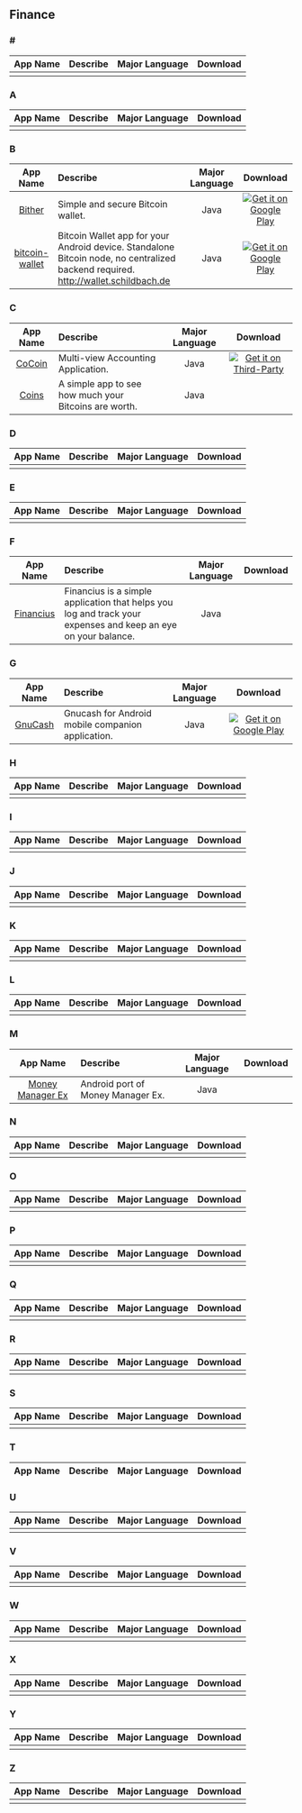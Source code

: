 ## Finance  
### \#   
App Name                   | Describe                  | Major Language             | Download 
:------------------------: | :------------------------ | :------------------------: | :------------------------: 
 | | | 

### A  
App Name                   | Describe                  | Major Language             | Download 
:------------------------: | :------------------------ | :------------------------: | :------------------------: 
 | | | 

### B  
App Name                   | Describe                  | Major Language             | Download 
:------------------------: | :------------------------ | :------------------------: | :------------------------: 
[Bither](https://github.com/bither/bither-android) | Simple and secure Bitcoin wallet. | Java | [![Get it on Google Play](http://i.imgur.com/7sq06lr.png)](https://play.google.com/store/apps/details?id=net.bither)   
[bitcoin-wallet](https://github.com/schildbach/bitcoin-wallet) | Bitcoin Wallet app for your Android device. Standalone Bitcoin node, no centralized backend required. http://wallet.schildbach.de | Java | [![Get it on Google Play](http://i.imgur.com/7sq06lr.png)](https://play.google.com/store/apps/details?id=de.schildbach.wallet)

### C  
App Name                   | Describe                  | Major Language             | Download 
:------------------------: | :------------------------ | :------------------------: | :------------------------: 
[CoCoin](https://github.com/Nightonke/CoCoin) | Multi-view Accounting Application. | Java |[![Get it on Third-Party](http://i.imgur.com/ppYJYe5.png)](https://github.com/Nightonke/CoCoin/tree/master/APK)
[Coins](https://github.com/nothingmagical/coins-android) | A simple app to see how much your Bitcoins are worth. | Java |

### D  
App Name                   | Describe                  | Major Language             | Download 
:------------------------: | :------------------------ | :------------------------: | :------------------------: 
 | | | 

### E  
App Name                   | Describe                  | Major Language             | Download 
:------------------------: | :------------------------ | :------------------------: | :------------------------: 
 | | | 

### F  
App Name                   | Describe                  | Major Language             | Download 
:------------------------: | :------------------------ | :------------------------: | :------------------------: 
[Financius](https://github.com/mvarnagiris/financius-public) | Financius is a simple application that helps you log and track your expenses and keep an eye on your balance. | Java | 

### G  
App Name                   | Describe                  | Major Language             | Download 
:------------------------: | :------------------------ | :------------------------: | :------------------------: 
[GnuCash](https://github.com/codinguser/gnucash-android) | Gnucash for Android mobile companion application. | Java | [![Get it on Google Play](http://i.imgur.com/7sq06lr.png)](https://play.google.com/store/apps/details?id=org.gnucash.android)   

### H  
App Name                   | Describe                  | Major Language             | Download 
:------------------------: | :------------------------ | :------------------------: | :------------------------: 
 | | | 

### I  
App Name                   | Describe                  | Major Language             | Download 
:------------------------: | :------------------------ | :------------------------: | :------------------------: 
 | | | 

### J  
App Name                   | Describe                  | Major Language             | Download 
:------------------------: | :------------------------ | :------------------------: | :------------------------: 
 | | | 

### K  
App Name                   | Describe                  | Major Language             | Download 
:------------------------: | :------------------------ | :------------------------: | :------------------------: 
 | | | 

### L  
App Name                   | Describe                  | Major Language             | Download 
:------------------------: | :------------------------ | :------------------------: | :------------------------: 
 | | | 

### M  
App Name                   | Describe                  | Major Language             | Download 
:------------------------: | :------------------------ | :------------------------: | :------------------------: 
[Money Manager Ex](https://github.com/moneymanagerex/android-money-manager-ex) | Android port of Money Manager Ex. | Java |    

### N  
App Name                   | Describe                  | Major Language             | Download 
:------------------------: | :------------------------ | :------------------------: | :------------------------: 
 | | | 

### O  
App Name                   | Describe                  | Major Language             | Download 
:------------------------: | :------------------------ | :------------------------: | :------------------------: 
 | | | 

### P  
App Name                   | Describe                  | Major Language             | Download 
:------------------------: | :------------------------ | :------------------------: | :------------------------: 
 | | | 

### Q  
App Name                   | Describe                  | Major Language             | Download 
:------------------------: | :------------------------ | :------------------------: | :------------------------: 
 | | | 

### R  
App Name                   | Describe                  | Major Language             | Download 
:------------------------: | :------------------------ | :------------------------: | :------------------------: 
 | | | 

### S  
App Name                   | Describe                  | Major Language             | Download 
:------------------------: | :------------------------ | :------------------------: | :------------------------: 
 | | | 

### T  
App Name                   | Describe                  | Major Language             | Download 
:------------------------: | :------------------------ | :------------------------: | :------------------------: 

### U  
App Name                   | Describe                  | Major Language             | Download 
:------------------------: | :------------------------ | :------------------------: | :------------------------: 
 | | | 

### V  
App Name                   | Describe                  | Major Language             | Download 
:------------------------: | :------------------------ | :------------------------: | :------------------------: 
 | | | 

### W  
App Name                   | Describe                  | Major Language             | Download 
:------------------------: | :------------------------ | :------------------------: | :------------------------: 
 | | | 

### X  
App Name                   | Describe                  | Major Language             | Download 
:------------------------: | :------------------------ | :------------------------: | :------------------------: 
 | | | 

### Y  
App Name                   | Describe                  | Major Language             | Download 
:------------------------: | :------------------------ | :------------------------: | :------------------------: 
 | | | 

### Z  
App Name                   | Describe                  | Major Language             | Download 
:------------------------: | :------------------------ | :------------------------: | :------------------------: 
 | | | 
 
